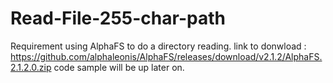 # Read-File-255-char-path

Requirement using AlphaFS to do a directory reading.
link to donwload : https://github.com/alphaleonis/AlphaFS/releases/download/v2.1.2/AlphaFS.2.1.2.0.zip
code sample will be up later on.

